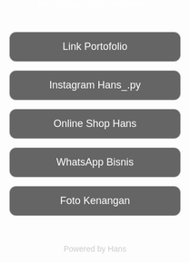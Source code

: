 <head>
  <meta charset="UTF-8">
  <meta name="viewport" content="width=device-width, initial-scale=1">
  <title>Hans Branding</title>
  <link href="https://fonts.googleapis.com/css2?family=Bebas+Neue&display=swap" rel="stylesheet">
  <style>
    body {
      margin: 0;
      padding: 0;
      background: url('pou.png') no-repeat center center fixed;
      background-size: cover;
      font-family: 'Bebas Neue', sans-serif;
      color: white;
      text-align: center;
    }

    .fire-text {
      font-size: 48px;
      margin-top: 80px;
      color: #fff;
      text-shadow: 0 0 15px black, 0 0 25px black, 0 0 35px white;
      animation: floatText 3s ease-in-out infinite, fireGlow 2s linear infinite;
    }

    @keyframes fireGlow {
      0% { text-shadow: 0 0 10px black, 0 0 20px white, 0 0 30px black; }
      50% { text-shadow: 0 0 20px black, 0 0 40px white, 0 0 60px white; }
      100% { text-shadow: 0 0 10px black, 0 0 20px black, 0 0 30px white; }
    }

    @keyframes floatText {
      0% { transform: translateY(0); }
      50% { transform: translateY(-10px); }
      100% { transform: translateY(0); }
    }

    .menu {
      margin-top: 40px;
    }

    .menu a {
      display: block;
      margin: 15px auto;
      padding: 15px 25px;
      width: 250px;
      background: rgba(0, 0, 0, 0.6);
      border-radius: 12px;
      text-decoration: none;
      color: white;
      font-size: 18px;
      transition: 0.3s;
      border: 1px solid #ffffff99;
    }

    .menu a:hover {
      background: #ffffffcc;
      color: black;
    }

    .footer {
      margin-top: 50px;
      font-size: 14px;
      color: #ccc;
    }
  </style>
</head>
<body>

  <div class="fire-text">Hai, ada yang bisa Hans bantu?</div>

  <div class="menu">
    <a href="https://linktr.ee/portfoliohans" target="_blank"> Link Portofolio</a>
    <a href="https://instagram.com/hans_.py" target="_blank">   Instagram Hans_.py</a>
    <a href="https://Instagram.com/hans.expreptschips" target="_blank">   Online Shop Hans</a>
    <a href="https://wa.me/6283877486039" target="_blank">   WhatsApp Bisnis</a>
    <a href="galeri.html" target="_blank">   Foto Kenangan</a>
  </div>

  <div class="footer">Powered by Hans</div>

</body>
